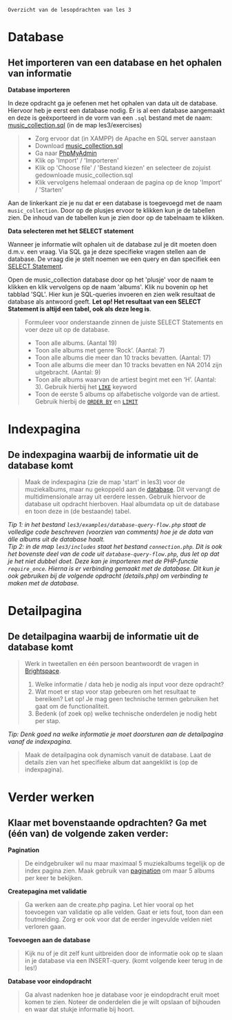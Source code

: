     Overzicht van de lesopdrachten van les 3

Database
========

Het importeren van een database en het ophalen van informatie
-------------------------------------------------------------

**Database importeren**

In deze opdracht ga je oefenen met het ophalen van data uit de database. Hiervoor heb je eerst een database nodig. Er is al een database aangemaakt en deze is geëxporteerd in de vorm van een `.sql` bestand met de naam: [music\_collection.sql](music_collection.sql) (in de map les3/exercises)

> *   Zorg ervoor dat (in XAMPP) de Apache en SQL server aanstaan
> *   Download [music\_collection.sql](./exercises/music_collection.sql)
> *   Ga naar [PhpMyAdmin](http://localhost/phpmyadmin/)
> *   Klik op 'Import' / 'Importeren'
> *   Klik op 'Choose file' / 'Bestand kiezen' en selecteer de zojuist gedownloade music\_collection.sql
> *   Klik vervolgens helemaal onderaan de pagina op de knop 'Import' / 'Starten'

Aan de linkerkant zie je nu dat er een database is toegevoegd met de naam `music_collection`. Door op de plusjes ervoor te klikken kun je de tabellen zien. De inhoud van de tabellen kun je zien door op de tabelnaam te klikken.

**Data selecteren met het SELECT statement**

Wanneer je informatie wilt ophalen uit de database zul je dit moeten doen d.m.v. een vraag. Via SQL ga je deze specifieke vragen stellen aan de database. De vraag die je stelt noemen we een query en dan specifiek een [SELECT Statement](https://www.w3schools.com/sql/sql_select.asp).

Open de music\_collection database door op het 'plusje' voor de naam te klikken en klik vervolgens op de naam 'albums'. Klik nu bovenin op het tabblad 'SQL'. Hier kun je SQL-queries invoeren en zien welk resultaat de database als antwoord geeft. **Let op! Het resultaat van een SELECT Statement is altijd een tabel, ook als deze leeg is**.

> Formuleer voor onderstaande zinnen de juiste SELECT Statements en voer deze uit op de database.
>
> *   Toon alle albums. (Aantal 19)
> *   Toon alle albums met genre ‘Rock’. (Aantal: 7)
> *   Toon alle albums die meer dan 10 tracks bevatten. (Aantal: 17)
> *   Toon alle albums die meer dan 10 tracks bevatten en NA 2014 zijn uitgebracht. (Aantal: 9)
> *   Toon alle albums waarvan de artiest begint met een ‘H’. (Aantal: 3). Gebruik hierbij het [`LIKE`](https://www.w3schools.com/sql/sql_like.asp) keyword
> *   Toon de eerste 5 albums op alfabetische volgorde van de artiest. Gebruik hierbij de [`ORDER BY`](https://www.w3schools.com/sql/sql_orderby.asp) en [`LIMIT`](https://www.w3schools.com/mysql/mysql_limit.asp)

Indexpagina
===========

De indexpagina waarbij de informatie uit de **database** komt
-------------------------------------------------------------

> Maak de indexpagina (zie de map 'start' in les3) voor de muziekalbums, maar nu gekoppeld aan de [database](https://www.khanacademy.org/computing/computer-programming/sql/sql-basics/pt/querying-the-table). Dit vervangt de multidimensionale array uit eerdere lessen. Gebruik hiervoor de database uit opdracht hierboven. Haal albumdata op uit de database en toon deze in (de bestaande) tabel.

_Tip 1: in het bestand `les3/examples/database-query-flow.php` staat de volledige code beschreven (voorzien van comments) hoe je de data van álle albums uit de database haalt.  
Tip 2: in de map `les3/includes` staat het bestand `connection.php`. Dit is ook het bovenste deel van de code uit `database-query-flow.php`, dus let op dat je het niet dubbel doet. Deze kan je importeren met de PHP-functie `require_once`. Hierna is er verbinding gemaakt met de database. Dit kun je ook gebruiken bij de volgende opdracht (details.php) om verbinding te maken met de database._

Detailpagina
============

De detailpagina waarbij de informatie uit de **database** komt
--------------------------------------------------------------

> Werk in tweetallen en één persoon beantwoordt de vragen in [Brightspace](https://brightspace.hr.nl/d2l/le/lessons/28859/topics/245748).
>
> 1.  Welke informatie / data heb je nodig als input voor deze opdracht?
> 2.  Wat moet er stap voor stap gebeuren om het resultaat te bereiken? Let op! Je mag geen technische termen gebruiken het gaat om de functionaliteit.
> 3.  Bedenk (of zoek op) welke technische onderdelen je nodig hebt per stap.

_Tip: Denk goed na welke informatie je moet doorsturen aan de detailpagina vanaf de indexpagina._

> Maak de detailpagina ook dynamisch vanuit de database. Laat de details zien van het specifieke album dat aangeklikt is (op de indexpagina).

Verder werken
=============

Klaar met bovenstaande opdrachten? Ga met (één van) de volgende zaken verder:
-----------------------------------------------------------------------------

**Pagination**

> De eindgebruiker wil nu maar maximaal 5 muziekalbums tegelijk op de index pagina zien. Maak gebruik van [pagination](https://bulma.io/documentation/components/pagination/) om maar 5 albums per keer te bekijken.

**Createpagina met validatie**

> Ga werken aan de create.php pagina. Let hier vooral op het toevoegen van validatie op alle velden. Gaat er iets fout, toon dan een foutmelding. Zorg er ook voor dat de eerder ingevulde velden niet verloren gaan.

**Toevoegen aan de database**

> Kijk nu of je dit zelf kunt uitbreiden door de informatie ook op te slaan in je database via een INSERT-query. (komt volgende keer terug in de les!)

**Database voor eindopdracht**

> Ga alvast nadenken hoe je database voor je eindopdracht eruit moet komen te zien. Noteer de onderdelen die je wilt opslaan of bijhouden en waar dat stukje informatie bij hoort.